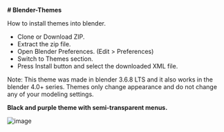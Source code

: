 **# Blender-Themes**

How to install themes into blender. 
- Clone or Download ZIP.
- Extract the zip file. 
- Open Blender Preferences. (Edit > Preferences)
- Switch to Themes section.
- Press Install button and select the downloaded XML file.

Note: This theme was made in blender 3.6.8 LTS and it also works in the blender 4.0+ series. Themes only change appearance and do not change any of your modeling settings. 

**Black and purple theme with semi-transparent menus.** 

![image](https://github.com/RasoftDS/Blender-Themes/assets/7978358/26b19c2c-4460-4f03-8ce5-3b14f71e35bf)

